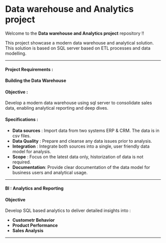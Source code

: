 # Data warehouse and Analytics project

Welcome to the **Data warehouse and Analytics project** repository !!

This project showcase a modern data warehouse and analytical solution. This solution is based on SQL server based on ETL processes and data modelling.

---

#### Project Requirements :

#### Building the Data Warehouse

#### Objective : 

Develop a modern data warehouse using sql server to consolidate sales data, enabling analytical reporting and deep dives.

#### Specifications :
- **Data sources** : Import data from two systems ERP & CRM. The data is in csv files.
- **Data Quality** : Prepare and cleanse any data issues prior to analysis.
- **Integration**  : Integrate both sources into a single, user friendly data model for analysis.
- **Scope**        : Focus on the latest data only, historization of data is not required.
- **Documentation**: Provide clear documentation of the data model for business users and analytical usage.

---

#### BI : Analytics and Reporting 

#### Objective

Develop SQL based analytics to deliver detailed insights into :
- **Custometr Behavior**
- **Product Performance**
- **Sales Analysis**

---
